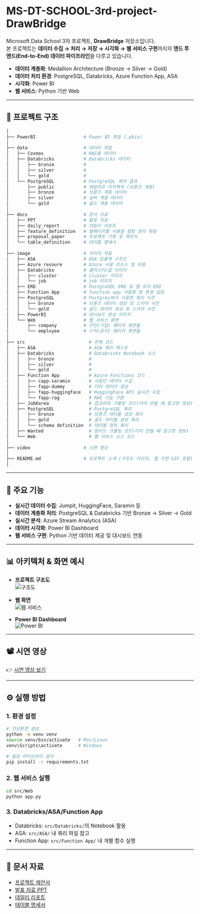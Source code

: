 # MS-DT-SCHOOL-3rd-project-DrawBridge

Microsoft Data School 3차 프로젝트, **DrawBridge** 저장소입니다.  
본 프로젝트는 **데이터 수집 → 처리 → 저장 → 시각화 → 웹 서비스 구현**까지의 **엔드 투 엔드(End-to-End) 데이터 파이프라인**을 다루고 있습니다.  

- **데이터 계층화**: Medallion Architecture (Bronze → Silver → Gold)  
- **데이터 처리 환경**: PostgreSQL, Databricks, Azure Function App, ASA  
- **시각화**: Power BI  
- **웹 서비스**: Python 기반 Web  

---

## 📂 프로젝트 구조

```bash
│
├── PowerBI                  # Power BI 파일 (.pbix)
│
├── data                     # 데이터 파일
│   ├── Cosmos               # RAG용 데이터
│   ├── Databricks           # Databricks 데이터
│   │   ├── bronze           # 
│   │   ├── silver           # 
│   │   └── gold             # 
│   └── PostgreSQL           # PostgreSQL 쿼리 결과
│       ├── public           # 메달리온 아키텍처 (브론즈 계층)
│       ├── bronze           # 브론즈 계층 데이터
│       ├── silver           # 실버 계층 데이터
│       └── gold             # 골드 계층 데이터
│
├── docs                     # 문서 자료
│   ├── PPT                  # 발표 자료
│   ├── daily_report         # 데일리 리포트
│   ├── feature_definition   # 웹페이지별 사용할 컬럼 정리 파일
│   ├── proposal_paper       # 프로젝트 기획 및 제안서
│   └── table_definition     # 테이블 명세서
│ 
├── image                    # 이미지 자료
│   ├── ASA                  # ASA 입출력 구조도
│   ├── Azure resoure        # Azure 사용 리소스 및 비용
│   ├── Databricks           # 클러스터/잡 이미지
│   │   ├── cluster          # cluster 이미지
│   │   └── job              # job 이미지
│   ├── ERD                  # PostgreSQL ERD 및 웹 유저 ERD
│   ├── Function App         # function app 사용량 및 환경 설정
│   ├── PostgreSQL           # Postgres에서 사용한 쿼리 사진
│   │   ├── bronze           # 브론즈 데이터 생성 및 스키마 사진
│   │   └── gold             # 골드 데이터 생성 및 스키마 사진
│   ├── PowerBI              # 대시보드 완성 이미지
│   └── Web                  # 웹 서비스 화면
│       ├── company          # 구인(기업) 페이지 화면들
│       └── employee         # 구직(유저) 페이지 화면들
│
├── src                        # 전체 코드
│   ├── ASA                    # ASA 쿼리 텍스트
│   ├── Databricks             # Databricks Notebook 소스
│   │   ├── bronze             # 
│   │   ├── silver             # 
│   │   └── gold               #
│   ├── Function App           # Azure Functions 코드
│   │   ├── capp-saramin       # 사람인 데이터 수집
│   │   ├── fapp-dummy         # 더미 데이터 생성
│   │   ├── fapp-huggingface   # HuggingFace API 실시간 수집
│   │   └── fapp-rag           # RAG 기능 구현
│   ├── JobKorea               # 잡코리아 크롤링 코드(더미 만들 때 참고한 정보)
│   ├── PostgreSQL             # PostgreSQL 쿼리
│   │   ├── bronze             # 브론즈 테이블 생성 쿼리
│   │   ├── gold               # 골드 테이블 생성 쿼리
│   │   └── schema definition  # 테이블 정의 쿼리
│   ├── Wanted                 # 원티드 크롤링 코드(더미 만들 때 참고한 정보)
│   └── Web                    # 웹 서비스 소스 코드
│
├── video                    # 시연 영상
│
├── README.md                # 프로젝트 소개 (구조도 이미지, 웹 구현 GIF 포함)
│
```

---

## 🚀 주요 기능

- **실시간 데이터 수집**: Jumpit, HuggingFace, Saramin 등  
- **데이터 계층화 처리**: PostgreSQL & Databricks 기반 Bronze → Silver → Gold  
- **실시간 분석**: Azure Stream Analytics (ASA)  
- **데이터 시각화**: Power BI Dashboard  
- **웹 서비스 구현**: Python 기반 데이터 제공 및 대시보드 연동  

---

## 📊 아키텍처 & 화면 예시

- **프로젝트 구조도**  
  ![구조도](image/ASA/asa_architecture.png)

- **웹 화면**  
  ![웹 서비스](image/Web/web_demo.png)

- **Power BI Dashboard**  
  ![Power BI](image/Databricks/cluster/cluster_cost.png)

---

## 📽 시연 영상

👉 [시연 영상 보기](./video/demo.mp4)  

---

## ⚙️ 실행 방법

### 1. 환경 설정
```bash
# 가상환경 생성
python -m venv venv
source venv/bin/activate   # Mac/Linux
venv\Scripts\activate      # Windows

# 필요 라이브러리 설치
pip install -r requirements.txt
```

### 2. 웹 서비스 실행
```bash
cd src/Web
python app.py
```

### 3. Databricks/ASA/Function App
- Databricks: `src/Databricks/`의 Notebook 활용  
- ASA: `src/ASA/` 내 쿼리 파일 참고  
- Function App: `src/Function App/` 내 개별 함수 실행  

---

## 📑 문서 자료

- [프로젝트 제안서](./docs/proposal/proposal.pdf)  
- [발표 자료 PPT](./docs/PPT/presentation.pptx)  
- [데일리 리포트](./docs/daily_report/)  
- [테이블 명세서](./docs/table_definition/)  
